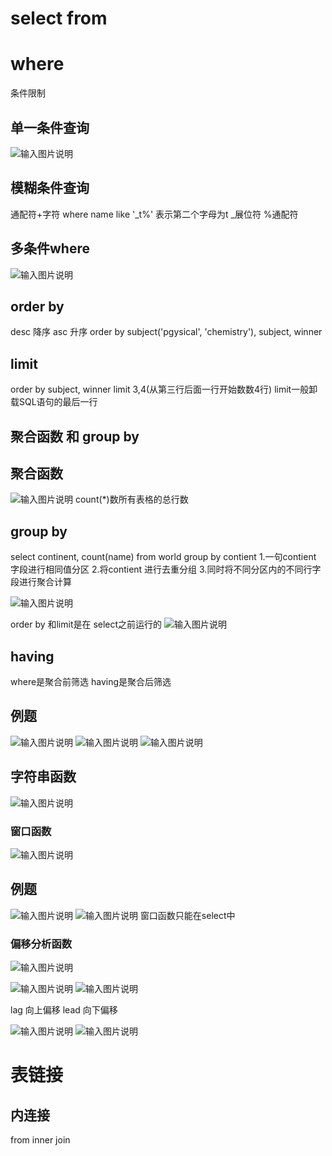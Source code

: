 # select from

# where
条件限制
## 单一条件查询
![输入图片说明](/imgs/2025-09-03/99J6KfUBC2CQfbyg.png)

## 模糊条件查询
通配符+字符
where name like '_t%'
表示第二个字母为t
_展位符 %通配符

## 多条件where
![输入图片说明](/imgs/2025-09-03/XJadPgsXhyd2n4zx.png)

## order by
desc 降序
asc 升序
order by subject('pgysical', 'chemistry'), subject, winner

## limit

order by subject, winner
limit 3,4(从第三行后面一行开始数数4行)
limit一般卸载SQL语句的最后一行

## 聚合函数 和 group by

## 聚合函数
![输入图片说明](/imgs/2025-09-03/zak0VD7BHlYmw1wp.png)
count(*)数所有表格的总行数

## group by

select continent, count(name) 
from world
group by contient
1.一句contient 字段进行相同值分区
2.将contient 进行去重分组
3.同时将不同分区内的不同行字段进行聚合计算

![输入图片说明](/imgs/2025-09-03/eUeB7ZKxr3kZwB5E.png)

order by 和limit是在 select之前运行的
![输入图片说明](/imgs/2025-09-04/JNHmCmY81X4DeVZj.png)

## having
where是聚合前筛选 having是聚合后筛选

## 例题
![输入图片说明](/imgs/2025-09-04/oS9qMREiVMs5V95J.png)
![输入图片说明](/imgs/2025-09-04/vdSk5gmuEJ98Vy6Q.png)
![输入图片说明](/imgs/2025-09-04/Fn1dXwKDW49zB0gk.png)

## 字符串函数
![输入图片说明](/imgs/2025-09-04/kjqjeUiX0JgVtCKh.png)
### 窗口函数
![输入图片说明](/imgs/2025-09-04/N4jspMykZsMuMu7L.png)


## 例题
![输入图片说明](/imgs/2025-09-04/poWnSi4bOS7SSzrr.png)
![输入图片说明](/imgs/2025-09-04/bQQOW6gJlpfjRMAg.png)
窗口函数只能在select中

### 偏移分析函数
![输入图片说明](/imgs/2025-09-05/PIT5coyUgYKWIY18.png)

![输入图片说明](/imgs/2025-09-04/jTZCW8zMb6djw4B2.png)
![输入图片说明](/imgs/2025-09-04/gmKkJfN58Ie7uuxr.png)

lag 向上偏移
lead 向下偏移

![输入图片说明](/imgs/2025-09-05/nnScyLgGENMncmOx.png)
![输入图片说明](/imgs/2025-09-05/8KCcwXqSV2l03Vbg.png)
# 表链接
## 内连接
from inner join 
<!--stackedit_data:
eyJoaXN0b3J5IjpbLTE0NDQ5MDQ4NCwzOTk0NTgzODQsLTg4Mj
kwNjYyMywxMTE1NzAxNzcwLC01MDE5ODU4MSwxNDExMTMzMDM2
LC01OTIzOTM2MCwtNjU2NzcyNzU1LDExMjg0OTE1MzgsNzU3Mz
EzMDMwLC01NjM2ODkxMDUsLTgyNDUwMzYyOSwxNjQwOTEzODgs
LTE4NTA0MDE3NzAsOTM4NTczNDM1LDIxNDY4MjExMjUsLTE1NT
IyNTI4MDAsLTI3OTAzNTcyOSwyOTQxMTkyOTcsNDQwOTA1NjE5
XX0=
-->
